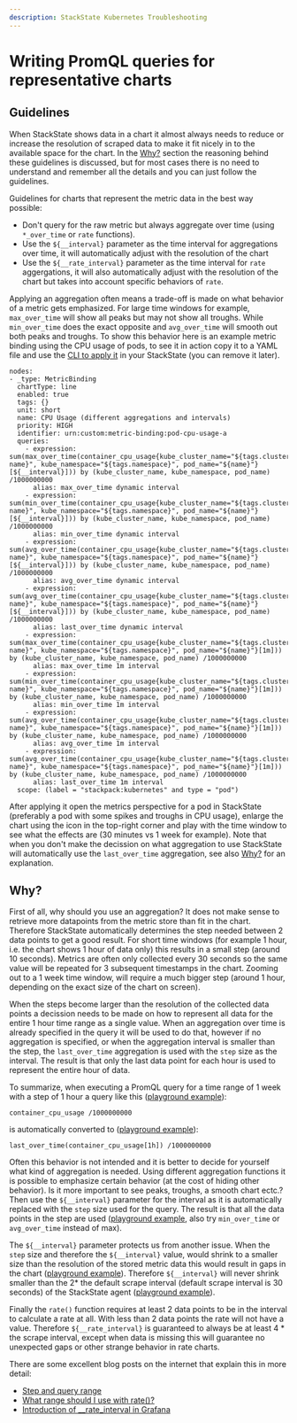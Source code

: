```yaml
---
description: StackState Kubernetes Troubleshooting
---
```


# Writing PromQL queries for representative charts

## Guidelines

When StackState shows data in a chart it almost always needs to reduce or increase the resolution of scraped data to make it fit nicely in to the available space for the chart. In the [Why?](./k8s-writing-promql-for-charts.md#why) section the reasoning behind these guidelines is discussed, but for most cases there is no need to understand and remember all the details and you can just follow the guidelines.

Guidelines for charts that represent the metric data in the best way possible:

* Don't query for the raw metric but always aggregate over time (using `*_over_time` or `rate` functions).
* Use the `${__interval}` parameter as the time interval for aggregations over time, it will automatically adjust with the resolution of the chart
* Use the `${__rate_interval}` parameter as the time interval for `rate` aggergations, it will also automatically adjust with the resolution of the chart but takes into account specific behaviors of `rate`.

Applying an aggregation often means a trade-off is made on what behavior of a metric gets emphasized. For large time windows for example, `max_over_time` will show all peaks but may not show all troughs. While `min_over_time` does the exact opposite and `avg_over_time` will smooth out both peaks and troughs. To show this behavior here is an example metric binding using the CPU usage of pods, to see it in action copy it to a YAML file and use the [CLI to apply it](./k8s-add-metrics.md#create-or-update-the-metric-binding-in-stackstate) in your StackState (you can remove it later).

```
nodes:
- _type: MetricBinding
  chartType: line
  enabled: true
  tags: {}
  unit: short
  name: CPU Usage (different aggregations and intervals)
  priority: HIGH
  identifier: urn:custom:metric-binding:pod-cpu-usage-a
  queries:
    - expression: sum(max_over_time(container_cpu_usage{kube_cluster_name="${tags.cluster-name}", kube_namespace="${tags.namespace}", pod_name="${name}"}[${__interval}])) by (kube_cluster_name, kube_namespace, pod_name) /1000000000
      alias: max_over_time dynamic interval
    - expression: sum(min_over_time(container_cpu_usage{kube_cluster_name="${tags.cluster-name}", kube_namespace="${tags.namespace}", pod_name="${name}"}[${__interval}])) by (kube_cluster_name, kube_namespace, pod_name) /1000000000
      alias: min_over_time dynamic interval
    - expression: sum(avg_over_time(container_cpu_usage{kube_cluster_name="${tags.cluster-name}", kube_namespace="${tags.namespace}", pod_name="${name}"}[${__interval}])) by (kube_cluster_name, kube_namespace, pod_name) /1000000000
      alias: avg_over_time dynamic interval
    - expression: sum(avg_over_time(container_cpu_usage{kube_cluster_name="${tags.cluster-name}", kube_namespace="${tags.namespace}", pod_name="${name}"}[${__interval}])) by (kube_cluster_name, kube_namespace, pod_name) /1000000000
      alias: last_over_time dynamic interval
    - expression: sum(max_over_time(container_cpu_usage{kube_cluster_name="${tags.cluster-name}", kube_namespace="${tags.namespace}", pod_name="${name}"}[1m])) by (kube_cluster_name, kube_namespace, pod_name) /1000000000
      alias: max_over_time 1m interval
    - expression: sum(min_over_time(container_cpu_usage{kube_cluster_name="${tags.cluster-name}", kube_namespace="${tags.namespace}", pod_name="${name}"}[1m])) by (kube_cluster_name, kube_namespace, pod_name) /1000000000
      alias: min_over_time 1m interval
    - expression: sum(avg_over_time(container_cpu_usage{kube_cluster_name="${tags.cluster-name}", kube_namespace="${tags.namespace}", pod_name="${name}"}[1m])) by (kube_cluster_name, kube_namespace, pod_name) /1000000000
      alias: avg_over_time 1m interval
    - expression: sum(avg_over_time(container_cpu_usage{kube_cluster_name="${tags.cluster-name}", kube_namespace="${tags.namespace}", pod_name="${name}"}[1m])) by (kube_cluster_name, kube_namespace, pod_name) /1000000000
      alias: last_over_time 1m interval
  scope: (label = "stackpack:kubernetes" and type = "pod")
```

After applying it open the metrics perspective for a pod in StackState (preferably a pod with some spikes and troughs in CPU usage), enlarge the chart using the icon in the top-right corner and play with the time window to see what the effects are (30 minutes vs 1 week for example). 
Note that when you don't make the decission on what aggregation to use StackState will automatically use the `last_over_time` aggregation, see also [Why?](./k8s-writing-promql-for-charts.md#why) for an explanation.

## Why?

First of all, why should you use an aggregation? It does not make sense to retrieve more datapoints from the metric store than fit in the chart. Therefore StackState automatically determines the step needed between 2 data points to get a good result. For short time windows (for example 1 hour, i.e. the chart shows 1 hour of data only) this results in a small step (around 10 seconds). Metrics are often only collected every 30 seconds so the same value will be repeated for 3 subsequent timestamps in the chart. Zooming out to a 1 week time window, will require a much bigger step (around 1 hour, depending on the exact size of the chart on screen).

When the steps become larger than the resolution of the collected data points a decission needs to be made on how to represent all data for the entire 1 hour time range as a single value. When an aggregation over time is already specified in the query it will be used to do that, however if no aggregation is specified, or when the aggregation interval is smaller than the step, the `last_over_time` aggregation is used with the `step` size as the interval. The result is that only the last data point for each hour is used to represent the entire hour of data. 

To summarize, when executing a PromQL query for a time range of 1 week with a step of 1 hour a query like this ([playground example](https://play.stackstate.com/#/metrics?promql=container_cpu_usage%7Bkube_namespace%3D%22sock-shop%22%2C%20pod_name%3D~%22carts.%2A%22%7D%20%2F%201000000000&timeRange=LAST_7_DAYS)):

```
container_cpu_usage /1000000000
```

is automatically converted to ([playground example](https://play.stackstate.com/#/metrics?promql=last_over_time%28container_cpu_usage%7Bkube_namespace%3D%22sock-shop%22%2C%20pod_name%3D~%22carts.%2A%22%7D%5B%24%7B__interval%7D%5D%29%20%2F%201000000000&timeRange=LAST_7_DAYS)):

```
last_over_time(container_cpu_usage[1h]) /1000000000
```

Often this behavior is not intended and it is better to decide for yourself what kind of aggregation is needed. Using different aggregation functions it is possible to emphasize certain behavior (at the cost of hiding other behavior). Is it more important to see peaks, troughs, a smooth chart ectc.? Then use the `${__interval}` parameter for the interval as it is automatically replaced with the `step` size used for the query. The result is that all the data points in the step are used ([playground example](https://play.stackstate.com/#/metrics?promql=max_over_time%28container_cpu_usage%7Bkube_namespace%3D%22sock-shop%22%2C%20pod_name%3D~%22carts.%2A%22%7D%5B%24%7B__interval%7D%5D%29%20%2F%201000000000&timeRange=LAST_7_DAYS), also try `min_over_time` or `avg_over_time` instead of max).

The `${__interval}` parameter protects us from another issue. When the `step` size and therefore the `${__interval}` value, would shrink to a smaller size than the resolution of the stored metric data this would result in gaps in the chart ([playground example](https://play.stackstate.com/#/metrics?promql=avg_over_time%28container_cpu_usage%7Bkube_namespace%3D%22sock-shop%22%2C%20pod_name%3D~%22carts.%2A%22%7D%5B10s%5D%29%20%2F%201000000000)). Therefore `${__interval}` will never shrink smaller than the 2* the default scrape interval (default scrape interval is 30 seconds) of the StackState agent ([playground example](https://play.stackstate.com/#/metrics?promql=avg_over_time%28container_cpu_usage%7Bkube_namespace%3D%22sock-shop%22%2C%20pod_name%3D~%22carts.%2A%22%7D%5B%24%7B__interval%7D%5D%29%20%2F%201000000000)).

Finally the `rate()` function requires at least 2 data points to be in the interval to calculate a rate at all. With less than 2 data points the rate will not have a value. Therefore  `${__rate_interval}` is guaranteed to always be at least 4 * the scrape interval, except when data is missing this will guarantee no unexpected gaps or other strange behavior in rate charts.

There are some excellent blog posts on the internet that explain this in more detail:

* [Step and query range](https://www.robustperception.io/step-and-query_range/)
* [What range should I use with rate()?](https://www.robustperception.io/what-range-should-i-use-with-rate/)
* [Introduction of __rate_interval in Grafana](https://grafana.com/blog/2020/09/28/new-in-grafana-7.2-__rate_interval-for-prometheus-rate-queries-that-just-work/)
